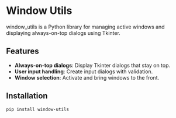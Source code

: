 # Window Utils

window_utils is a Python library for managing active windows and displaying always-on-top dialogs using Tkinter.

## Features
- **Always-on-top dialogs**: Display Tkinter dialogs that stay on top.
- **User input handling**: Create input dialogs with validation.
- **Window selection**: Activate and bring windows to the front.

## Installation
```sh
pip install window-utils
